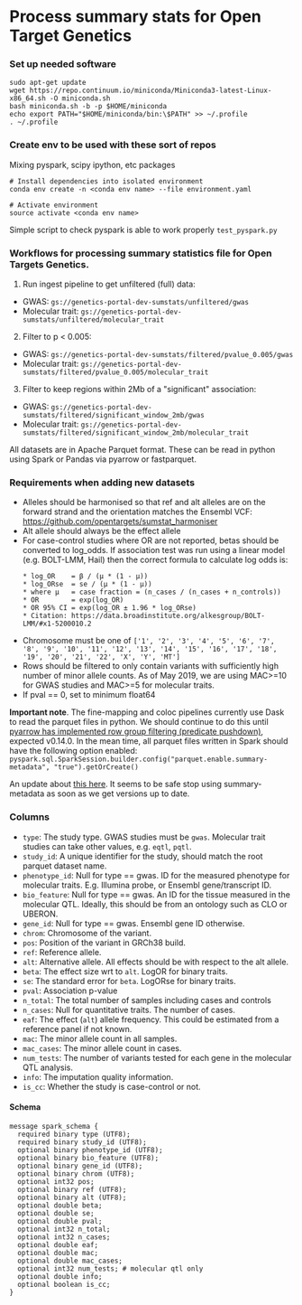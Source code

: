 Process summary stats for Open Target Genetics
==============================================

### Set up needed software

```
sudo apt-get update
wget https://repo.continuum.io/miniconda/Miniconda3-latest-Linux-x86_64.sh -O miniconda.sh
bash miniconda.sh -b -p $HOME/miniconda
echo export PATH="$HOME/miniconda/bin:\$PATH" >> ~/.profile
. ~/.profile

```

### Create env to be used with these sort of repos

Mixing pyspark, scipy ipython, etc packages

```
# Install dependencies into isolated environment
conda env create -n <conda env name> --file environment.yaml

# Activate environment
source activate <conda env name>
```

Simple script to check pyspark is able to work properly `test_pyspark.py`

### Workflows for processing summary statistics file for Open Targets Genetics.

 1. Run ingest pipeline to get unfiltered (full) data:
  - GWAS: `gs://genetics-portal-dev-sumstats/unfiltered/gwas`
  - Molecular trait: `gs://genetics-portal-dev-sumstats/unfiltered/molecular_trait`

 2. Filter to p < 0.005:
  - GWAS: `gs://genetics-portal-dev-sumstats/filtered/pvalue_0.005/gwas`
  - Molecular trait: `gs://genetics-portal-dev-sumstats/filtered/pvalue_0.005/molecular_trait`

 3. Filter to keep regions within 2Mb of a "significant" association:
  - GWAS: `gs://genetics-portal-dev-sumstats/filtered/significant_window_2mb/gwas`
  - Molecular trait: `gs://genetics-portal-dev-sumstats/filtered/significant_window_2mb/molecular_trait`

All datasets are in Apache Parquet format. These can be read in python using Spark or Pandas via pyarrow or fastparquet.

### Requirements when adding new datasets
- Alleles should be harmonised so that ref and alt alleles are on the forward strand and the orientation matches the Ensembl VCF: https://github.com/opentargets/sumstat_harmoniser
- Alt allele should always be the effect allele
- For case-control studies where OR are not reported, betas should be converted to log_odds. If association test was run using a linear model (e.g. BOLT-LMM, Hail) then the correct formula to calculate log odds is:
  ```
  * log_OR    = β / (μ * (1 - μ))
  * log_ORse  = se / (μ * (1 - μ))
  * where μ   = case fraction = (n_cases / (n_cases + n_controls))
  * OR        = exp(log_OR)
  * OR 95% CI = exp(log_OR ± 1.96 * log_ORse)
  * Citation: https://data.broadinstitute.org/alkesgroup/BOLT-LMM/#x1-5200010.2
  ```
- Chromosome must be one of `['1', '2', '3', '4', '5', '6', '7', '8', '9', '10', '11', '12', '13', '14', '15', '16', '17', '18', '19', '20', '21', '22', 'X', 'Y', 'MT']`
- Rows should be filtered to only contain variants with sufficiently high number of minor allele counts. As of May 2019, we are using MAC>=10 for GWAS studies and MAC>=5 for molecular traits.
- If pval == 0, set to minimum float64

**Important note**. The fine-mapping and coloc pipelines currently use Dask to read the parquet files in python. We should continue to do this until [pyarrow has implemented row group filtering (predicate pushdown)](https://issues.apache.org/jira/browse/ARROW-1796), expected v0.14.0. In the mean time, all parquet files written in Spark should have the following option enabled: `pyspark.sql.SparkSession.builder.config("parquet.enable.summary-metadata", "true").getOrCreate()`

An update about [this here](https://issues.apache.org/jira/browse/ARROW-1796?focusedCommentId=17030696&page=com.atlassian.jira.plugin.system.issuetabpanels%3Acomment-tabpanel#comment-17030696). It seems to be safe stop using summary-metadata as soon as we get versions up to date. 

### Columns

- `type`: The study type. GWAS studies must be `gwas`. Molecular trait studies can take other values, e.g. `eqtl`, `pqtl`.
- `study_id`: A unique identifier for the study, should match the root parquet dataset name.
- `phenotype_id`: Null for type == gwas. ID for the measured phenotype for molecular traits. E.g. Illumina probe, or Ensembl gene/transcript ID.
- `bio_feature`: Null for type == gwas. An ID for the tissue measured in the molecular QTL. Ideally, this should be from an ontology such as CLO or UBERON.
- `gene_id`: Null for type == gwas. Ensembl gene ID otherwise.
- `chrom`: Chromosome of the variant.
- `pos`: Position of the variant in GRCh38 build.
- `ref`: Reference allele.
- `alt`: Alternative allele. All effects should be with respect to the alt allele.
- `beta`: The effect size wrt to `alt`. LogOR for binary traits.
- `se`: The standard error for `beta`. LogORse for binary traits.
- `pval`: Association p-value
- `n_total`: The total number of samples including cases and controls
- `n_cases`: Null for quantitative traits. The number of cases.
- `eaf`: The effect (`alt`) allele frequency. This could be estimated from a reference panel if not known.
- `mac`: The minor allele count in all samples.
- `mac_cases`: The minor allele count in cases.
- `num_tests`: The number of variants tested for each gene in the molecular QTL analysis.
- `info`: The imputation quality information.
- `is_cc`: Whether the study is case-control or not.

#### Schema
```
message spark_schema {
  required binary type (UTF8);
  required binary study_id (UTF8);
  optional binary phenotype_id (UTF8);
  optional binary bio_feature (UTF8);
  optional binary gene_id (UTF8);
  optional binary chrom (UTF8);
  optional int32 pos;
  optional binary ref (UTF8);
  optional binary alt (UTF8);
  optional double beta;
  optional double se;
  optional double pval;
  optional int32 n_total;
  optional int32 n_cases;
  optional double eaf;
  optional double mac;
  optional double mac_cases;
  optional int32 num_tests; # molecular qtl only
  optional double info;
  optional boolean is_cc;
}
```
